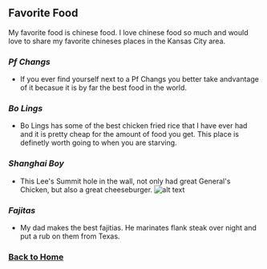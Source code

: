 ## Favorite Food
My favorite food is chinese food. I love chinese food so much and would love to share my favorite chineses places in the Kansas City area.
### *Pf Changs* 
* If you ever find yourself next to a Pf Changs you better take andvantage of it becasue it is by far the best food in the world.

### *Bo Lings*
* Bo Lings has some of the best chicken fried rice that I have ever had and it is pretty cheap for the amount of food you get.  This place is definetly worth going to when you are starving.

### *Shanghai Boy*
* This Lee's Summit hole in the wall, not only had great General's Chicken, but also a great cheeseburger. 
![alt text](https://www.google.com/maps/uv?hl=en&pb=!1s0x87c11ff0b17b0631:0xd3257980e4619bc6!3m1!7e115!4shttps://lh5.googleusercontent.com/p/AF1QipPIPLYHjTzQZEfqTjoJMRzbOw-EJcl-qMv1DOe6%3Dw213-h160-k-no!5sshanghai+boy+lee%27s+summit+mo+-+Google+Search&imagekey=!1e10!2sAF1QipPIPLYHjTzQZEfqTjoJMRzbOw-EJcl-qMv1DOe6&sa=X&ved=2ahUKEwjrwM2YsKLmAhUBCKwKHZlEDFUQoiowCnoECA0QBg#)

### *Fajitas*
* My dad makes the best fajitias.  He marinates flank steak over night and put a rub on them from Texas.

### [Back to Home](README.md)
